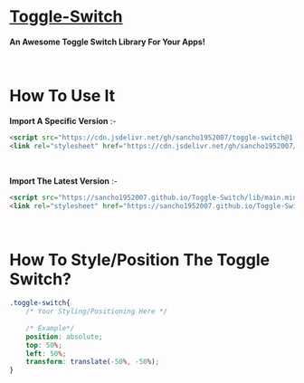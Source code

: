 # [Toggle-Switch](https://sancho1952007.github.io/Toggle-Switch)
**An Awesome Toggle Switch Library For Your Apps!**

<br>

# How To Use It

**Import A Specific Version** :-
```html
<script src="https://cdn.jsdelivr.net/gh/sancho1952007/toggle-switch@1.0/lib/main.min.js"></script>
<link rel="stylesheet" href="https://cdn.jsdelivr.net/gh/sancho1952007/toggle-switch@1.0/lib/style.min.css">
```

<br>

**Import The Latest Version** :-
```html
<script src="https://sancho1952007.github.io/Toggle-Switch/lib/main.min.js"></script>
<link rel="stylesheet" href="https://sancho1952007.github.io/Toggle-Switch/lib/style.min.css">
```

<br>

# How To Style/Position The Toggle Switch?
```css
.toggle-switch{
    /* Your Styling/Positioning Here */
    
    /* Example*/
    position: absolute;
    top: 50%;
    left: 50%;
    transform: translate(-50%, -50%);
}
```
